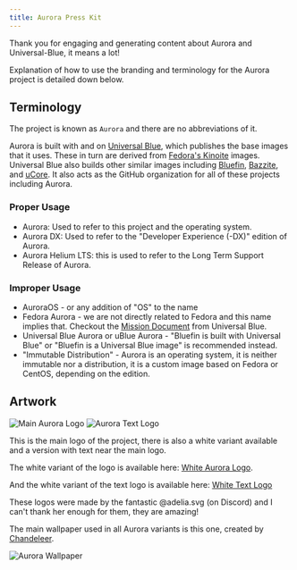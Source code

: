 ```yaml
---
title: Aurora Press Kit
---
```


Thank you for engaging and generating content about Aurora and Universal-Blue, it means a lot!

Explanation of how to use the branding and terminology for the Aurora project is detailed down below.

## Terminology

The project is known as `Aurora` and there are no abbreviations of it.

Aurora is built with and on [Universal Blue](https://universal-blue.org), which publishes the base images that it uses. These in turn are derived from [Fedora's Kinoite](https://fedoraproject.org/atomic-desktops/kinoite/) images. Universal Blue also builds other similar images including [Bluefin](https://projectbluefin.io), [Bazzite](https://bazzite.gg), and [uCore](https://projectucore.io). It also acts as the GitHub organization for all of these projects including Aurora.

### Proper Usage

- Aurora: Used to refer to this project and the operating system.
- Aurora DX: Used to refer to the "Developer Experience (-DX)" edition of Aurora.
- Aurora Helium LTS: this is used to refer to the Long Term Support Release of Aurora.

### Improper Usage

- AuroraOS - or any addition of "OS" to the name
- Fedora Aurora - we are not directly related to Fedora and this name implies that. Checkout the [Mission Document](https://universal-blue.org/mission.html) from Universal Blue.
- Universal Blue Aurora or uBlue Aurora - "Bluefin is built with Universal Blue" or "Bluefin is a Universal Blue image" is recommended instead.
- "Immutable Distribution" - Aurora is an operating system, it is neither immutable nor a distribution, it is a custom image based on Fedora or CentOS, depending on the edition.

## Artwork

![Main Aurora Logo](/img/favicon.svg)
![Aurora Text Logo](/img/aurora-text-logo-v4.svg)

This is the main logo of the project, there is also a white variant available and a version with text near the main logo.

The white variant of the logo is available here: [White Aurora Logo](/img/aurora-v3-white.svg).

And the white variant of the text logo is available here: [White Text Logo](/img/aurora-text-logo-v4-white.svg)

These logos were made by the fantastic @adelia.svg (on Discord) and I can't thank her enough for them, they are amazing!

The main wallpaper used in all Aurora variants is this one, created by [Chandeleer](https://ko-fi.com/chandeleer).

![Aurora Wallpaper](/img/aurora_wallpaper.png)
